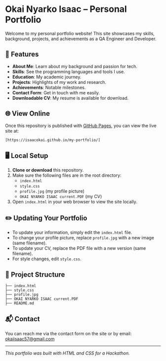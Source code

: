 # Okai Nyarko Isaac – Personal Portfolio

Welcome to my personal portfolio website! This site showcases my skills, background, projects, and achievements as a QA Engineer and Developer.

## 🚀 Features
- **About Me**: Learn about my background and passion for tech.
- **Skills**: See the programming languages and tools I use.
- **Education**: My academic journey.
- **Projects**: Highlights of my work and research.
- **Achievements**: Notable milestones.
- **Contact Form**: Get in touch with me easily.
- **Downloadable CV**: My resume is available for download.

## 🌐 View Online
Once this repository is published with [GitHub Pages](https://pages.github.com/), you can view the live site at:

```
[https://isaacokai.github.io/my-portfolio/]
```

## 🖥️ Local Setup
1. **Clone or download** this repository.
2. Make sure the following files are in the root directory:
   - `index.html`
   - `style.css`
   - `profile.jpg` (my profile picture)
   - `OKAI NYARKO ISAAC current.PDF` (my CV)
3. Open `index.html` in your web browser to view the site locally.

## ✏️ Updating Your Portfolio
- To update your information, simply edit the `index.html` file.
- To change your profile picture, replace `profile.jpg` with a new image (same filename).
- To update your CV, replace the PDF file with a new version (same filename).
- For style changes, edit `style.css`.

## 📂 Project Structure
```
├── index.html
├── style.css
├── profile.jpg
├── OKAI NYARKO ISAAC current.PDF
├── README.md
```

## 📬 Contact
You can reach me via the contact form on the site or by email: okaiisaac57@gmail.com

---

_This portfolio was built with HTML and CSS for a Hackathon._ 
